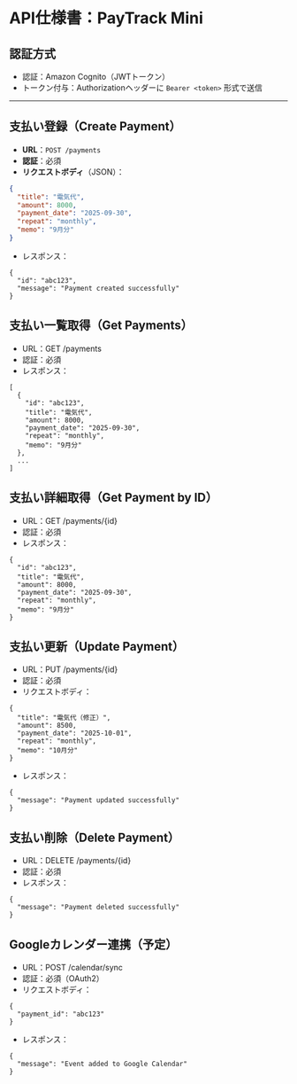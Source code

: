 # API仕様書：PayTrack Mini

## 認証方式

- 認証：Amazon Cognito（JWTトークン）
- トークン付与：Authorizationヘッダーに `Bearer <token>` 形式で送信

---

## 支払い登録（Create Payment）

- **URL**：`POST /payments`
- **認証**：必須
- **リクエストボディ**（JSON）：

```json
{
  "title": "電気代",
  "amount": 8000,
  "payment_date": "2025-09-30",
  "repeat": "monthly",
  "memo": "9月分"
}
```

- レスポンス：

```
{
  "id": "abc123",
  "message": "Payment created successfully"
}
```

## 支払い一覧取得（Get Payments）

- URL：GET /payments
- 認証：必須
- レスポンス：

```
[
  {
    "id": "abc123",
    "title": "電気代",
    "amount": 8000,
    "payment_date": "2025-09-30",
    "repeat": "monthly",
    "memo": "9月分"
  },
  ...
]
```

## 支払い詳細取得（Get Payment by ID）

- URL：GET /payments/{id}
- 認証：必須
- レスポンス：

```
{
  "id": "abc123",
  "title": "電気代",
  "amount": 8000,
  "payment_date": "2025-09-30",
  "repeat": "monthly",
  "memo": "9月分"
}
```

## 支払い更新（Update Payment）

- URL：PUT /payments/{id}
- 認証：必須
- リクエストボディ：

```
{
  "title": "電気代（修正）",
  "amount": 8500,
  "payment_date": "2025-10-01",
  "repeat": "monthly",
  "memo": "10月分"
}
```

- レスポンス：

```
{
  "message": "Payment updated successfully"
}

```

## 支払い削除（Delete Payment）

- URL：DELETE /payments/{id}
- 認証：必須
- レスポンス：

```
{
  "message": "Payment deleted successfully"
}
```

## Googleカレンダー連携（予定）

- URL：POST /calendar/sync
- 認証：必須（OAuth2）
- リクエストボディ：

```
{
  "payment_id": "abc123"
}
```

- レスポンス：

```
{
  "message": "Event added to Google Calendar"
}
```
